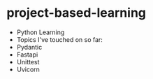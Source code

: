 # project-based-learning

- Python Learning
- Topics I've touched on so far:
- Pydantic
- Fastapi
- Unittest
- Uvicorn
